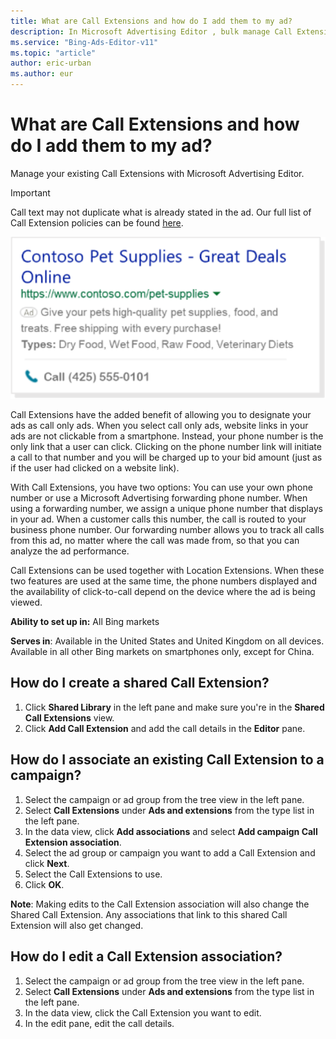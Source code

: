 ```yaml
---
title: What are Call Extensions and how do I add them to my ad?
description: In Microsoft Advertising Editor , bulk manage Call Extensions and created shared Call Extensions to associate with multiple campaigns.
ms.service: "Bing-Ads-Editor-v11"
ms.topic: "article"
author: eric-urban
ms.author: eur
---
```


# What are Call Extensions and how do I add them to my ad?

Manage your existing Call Extensions with Microsoft Advertising Editor.

> [!IMPORTANT]
> Call text may not duplicate what is already stated in the ad. Our full list of Call Extension policies can be found [here](https://go.microsoft.com/fwlink?LinkId=746651).

![Call Extensions](../images/BA_Conc_Extension_Call.svg)

Call Extensions have the added benefit of allowing you to designate your ads as call only ads. When you select call only ads, website links in your ads are not clickable from a smartphone. Instead, your phone number is the only link that a user can click. Clicking on the phone number link will initiate a call to that number and you will be charged up to your bid amount (just as if the user had clicked on a website link).

With Call Extensions, you have two options: You can use your own phone number or use a Microsoft Advertising forwarding phone number. When using a forwarding number, we assign a unique phone number that displays in your ad. When a customer calls this number, the call is routed to your business phone number. Our forwarding number allows you to track all calls from this ad, no matter where the call was made from, so that you can analyze the ad performance.

Call Extensions can be used together with Location Extensions. When these two features are used at the same time, the phone numbers displayed and the availability of click-to-call depend on the device where the ad is being viewed.

**Ability to set up in:** All Bing markets

**Serves in**: Available in the United States and United Kingdom on all devices. Available in all other Bing markets on smartphones only, except for China.

## How do I create a shared Call Extension?
1. Click **Shared Library** in the left pane and make sure you're in the **Shared Call Extensions** view.
1. Click **Add Call Extension** and add the call details in the **Editor** pane.

## How do I associate an existing Call Extension to a campaign?
1. Select the campaign or ad group from the tree view in the left pane.
1. Select **Call Extensions** under **Ads and extensions** from the type list in the left pane.
1. In the data view, click **Add associations** and select **Add campaign Call Extension association**.
1. Select the ad group or campaign you want to add a Call Extension and click **Next**.
1. Select the Call Extensions to use.
1. Click **OK**.

**Note**: Making edits to the Call Extension association will also change the Shared Call Extension. Any associations that link to this shared Call Extension will also get changed.

## How do I edit a Call Extension association?
1. Select the campaign or ad group from the tree view in the left pane.
1. Select **Call Extensions** under **Ads and extensions** from the type list in the left pane.
1. In the data view, click the Call Extension you want to edit.
1. In the edit pane, edit the call details.


